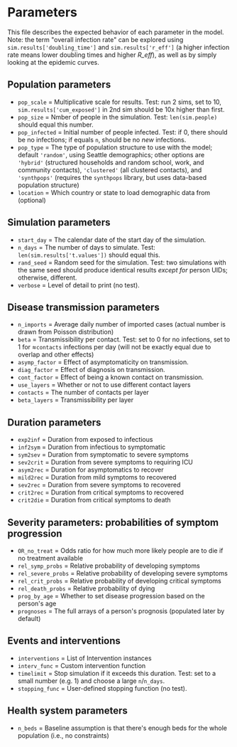 # Parameters

This file describes the expected behavior of each parameter in the model. Note: the term "overall infection rate" can be explored using `sim.results['doubling_time']` and `sim.results['r_eff']` (a higher infection rate means lower doubling times and higher _R\_eff_), as well as by simply looking at the epidemic curves.

## Population parameters
* `pop_scale`    = Multiplicative scale for results. Test: run 2 sims, set to 10, `sim.results['cum_exposed']` in 2nd sim should be 10x higher than first.
* `pop_size`     = Nmber of people in the simulation. Test: `len(sim.people)` should equal this number.
* `pop_infected` = Initial number of people infected. Test: if 0, there should be no infections; if equals `n`, should be no _new_ infections.
* `pop_type`   = The type of population structure to use with the model; default `'random'`, using Seattle demographics; other options are `'hybrid'` (structured households and random school, work, and community contacts), `'clustered'` (all clustered contacts), and `'synthpops'` (requires the `synthpops` library, but uses data-based population structure)
* `location`   = Which country or state to load demographic data from (optional)

## Simulation parameters
* `start_day`    = The calendar date of the start day of the simulation.
* `n_days`       = The number of days to simulate. Test: `len(sim.results['t.values'])` should equal this.
* `rand_seed`    = Random seed for the simulation. Test: two simulations with the same seed should produce identical results _except for_ person UIDs; otherwise, different.
* `verbose`      = Level of detail to print (no test).

## Disease transmission parameters
* `n_imports`    = Average daily number of imported cases (actual number is drawn from Poisson distribution)
* `beta`         = Transmissibility per contact. Test: set to 0 for no infections, set to 1 for ≈`contacts` infections per day (will not be exactly equal due to overlap and other effects)
* `asymp_factor` = Effect of asymptomaticity on transmission.
* `diag_factor`  = Effect of diagnosis on transmission.
* `cont_factor`  = Effect of being a known contact  on transmission.
* `use_layers`   = Whether or not to use different contact layers
* `contacts`     = The number of contacts per layer
* `beta_layers`  = Transmissibility per layer

## Duration parameters
* `exp2inf`  = Duration from exposed to infectious
* `inf2sym`  = Duration from infectious to symptomatic
* `sym2sev`  = Duration from symptomatic to severe symptoms
* `sev2crit` = Duration from severe symptoms to requiring ICU
* `asym2rec` = Duration for asymptomatics to recover
* `mild2rec` = Duration from mild symptoms to recovered
* `sev2rec`  = Duration from severe symptoms to recovered
* `crit2rec` = Duration from critical symptoms to recovered
* `crit2die` = Duration from critical symptoms to death

## Severity parameters: probabilities of symptom progression
* `OR_no_treat`      = Odds ratio for how much more likely people are to die if no treatment available
* `rel_symp_probs`   = Relative probability of developing symptoms
* `rel_severe_probs` = Relative probability of developing severe symptoms
* `rel_crit_probs`   = Relative probability of developing critical symptoms
* `rel_death_probs`  = Relative probability of dying
* `prog_by_age`      = Whether to set disease progression based on the person's age
* `prognoses`        = The full arrays of a person's prognosis (populated later by default)

## Events and interventions
* `interventions` = List of Intervention instances
* `interv_func`   = Custom intervention function
* `timelimit`     = Stop simulation if it exceeds this duration. Test: set to a small number (e.g. 1) and choose a large `n`/`n_days`.
* `stopping_func` = User-defined stopping function (no test).

## Health system parameters
* `n_beds` = Baseline assumption is that there's enough beds for the whole population (i.e., no constraints)
